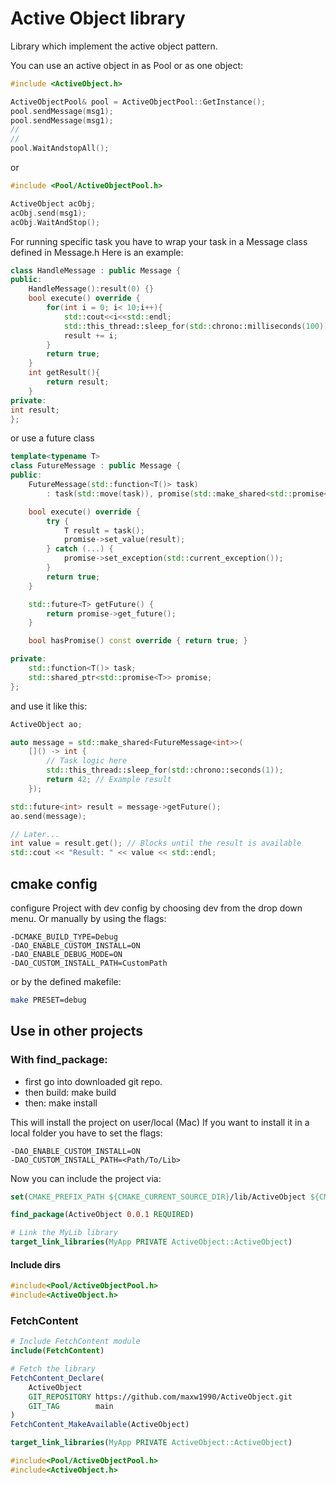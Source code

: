 # Active Object library

Library which implement the active object pattern.

You can use an active object in as Pool or as one object:

```cpp
#include <ActiveObject.h>

ActiveObjectPool& pool = ActiveObjectPool::GetInstance();
pool.sendMessage(msg1);
pool.sendMessage(msg1);
//
//
pool.WaitAndstopAll();
```

or

```cpp
#include <Pool/ActiveObjectPool.h>

ActiveObject acObj;
acObj.send(msg1);
acObj.WaitAndStop();
```

For running specific task you have to wrap your task in a Message class
defined in Message.h Here is an example:

```cpp
class HandleMessage : public Message {
public:
    HandleMessage():result(0) {}
    bool execute() override {
        for(int i = 0; i< 10;i++){
            std::cout<<i<<std::endl;
            std::this_thread::sleep_for(std::chrono::milliseconds(100));
            result += i;
        }
        return true;
    }
    int getResult(){
        return result;
    }
private:
int result;
};
```

or use a future class

```cpp
template<typename T>
class FutureMessage : public Message {
public:
    FutureMessage(std::function<T()> task)
        : task(std::move(task)), promise(std::make_shared<std::promise<T>>()) {}

    bool execute() override {
        try {
            T result = task();
            promise->set_value(result);
        } catch (...) {
            promise->set_exception(std::current_exception());
        }
        return true;
    }

    std::future<T> getFuture() {
        return promise->get_future();
    }

    bool hasPromise() const override { return true; }

private:
    std::function<T()> task;
    std::shared_ptr<std::promise<T>> promise;
};
```

and use it like this:

```cpp
ActiveObject ao;

auto message = std::make_shared<FutureMessage<int>>(
    []() -> int {
        // Task logic here
        std::this_thread::sleep_for(std::chrono::seconds(1));
        return 42; // Example result
    });

std::future<int> result = message->getFuture();
ao.send(message);

// Later...
int value = result.get(); // Blocks until the result is available
std::cout << "Result: " << value << std::endl;
```

## cmake config

configure Project with dev config by choosing dev from the drop down menu.
Or manually by using the flags:

```shell
-DCMAKE_BUILD_TYPE=Debug 
-DAO_ENABLE_CUSTOM_INSTALL=ON 
-DAO_ENABLE_DEBUG_MODE=ON 
-DAO_CUSTOM_INSTALL_PATH=CustomPath
```

or by the defined makefile:

```bash
make PRESET=debug
```

## Use in other projects

### With find_package:

- first go into downloaded git repo.
- then build: make build
- then: make install

This will install the project on user/local (Mac)
If you want to install it in a local folder you have to set the flags:

```shell
-DAO_ENABLE_CUSTOM_INSTALL=ON
-DAO_CUSTOM_INSTALL_PATH=<Path/To/Lib>
```


Now you can include the project via:

```Cmake
set(CMAKE_PREFIX_PATH ${CMAKE_CURRENT_SOURCE_DIR}/lib/ActiveObject ${CMAKE_PREFIX_PATH})

find_package(ActiveObject 0.0.1 REQUIRED)

# Link the MyLib library
target_link_libraries(MyApp PRIVATE ActiveObject::ActiveObject)
```

#### Include dirs

```c++
#include<Pool/ActiveObjectPool.h>
#include<ActiveObject.h>
```


### FetchContent

```Cmake
# Include FetchContent module
include(FetchContent)

# Fetch the library
FetchContent_Declare(
    ActiveObject
    GIT_REPOSITORY https://github.com/maxw1990/ActiveObject.git
    GIT_TAG        main
)
FetchContent_MakeAvailable(ActiveObject)

target_link_libraries(MyApp PRIVATE ActiveObject::ActiveObject)
```

```c++
#include<Pool/ActiveObjectPool.h>
#include<ActiveObject.h>
```
